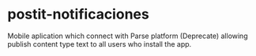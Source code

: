 # postit-notificaciones
Mobile aplication which connect with Parse platform (Deprecate) allowing publish content type text to all users who install the app.
